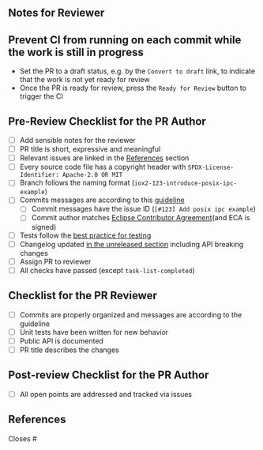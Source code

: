 <!-- markdownlint-disable MD041 first-line-heading/first-line-h1 -->

## Notes for Reviewer
<!-- Items in addition to the checklist below that the reviewer should look for -->

## Prevent CI from running on each commit while the work is still in progress

* Set the PR to a draft status, e.g. by the `Convert to draft` link, to indicate
that the work is not yet ready for review
* Once the PR is ready for review, press the `Ready for Review` button to
trigger the CI

## Pre-Review Checklist for the PR Author

* [ ] Add sensible notes for the reviewer
* [ ] PR title is short, expressive and meaningful
* [ ] Relevant issues are linked in the [References](#references) section
* [ ] Every source code file has a copyright header with
`SPDX-License-Identifier: Apache-2.0 OR MIT`
* [ ] Branch follows the naming format (`iox2-123-introduce-posix-ipc-example`)
* [ ] Commits messages are according to this [guideline][commit-guidelines]
    * [ ] Commit messages have the issue ID (`[#123] Add posix ipc example`)
    * [ ] Commit author matches [Eclipse Contributor Agreement][eca](and ECA is signed)
* [ ] Tests follow the [best practice for testing][testing]
* [ ] Changelog updated [in the unreleased section][changelog] including API
breaking changes
* [ ] Assign PR to reviewer
* [ ] All checks have passed (except `task-list-completed`)

[commit-guidelines]: https://tbaggery.com/2008/04/19/a-note-about-git-commit-messages.html
[eca]: http://www.eclipse.org/legal/ECA.php
[testing]: https://github.com/eclipse-iceoryx/iceoryx/blob/master/doc/website/concepts/best-practice-for-testing.md
[changelog]: https://github.com/eclipse-iceoryx/iceoryx2/blob/main/doc/release-notes/iceoryx2-unreleased.md

## Checklist for the PR Reviewer

* [ ] Commits are properly organized and messages are according to the guideline
* [ ] Unit tests have been written for new behavior
* [ ] Public API is documented
* [ ] PR title describes the changes

## Post-review Checklist for the PR Author

* [ ] All open points are addressed and tracked via issues

## References

<!-- Use either 'Closes #123' or 'Relates to #123' to reference the corresponding
issue. -->

Closes # <!-- Add issue number after '#' -->

<!-- markdownlint-enable MD041 -->
